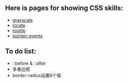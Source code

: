 ## Here is pages for showing CSS skills:
- [grayscale](https://github.com/nanzhangren/CSS-skills/tree/master/grayscale)
- [locate](https://github.com/nanzhangren/CSS-skills/tree/master/locate)
- [tooltip](https://github.com/nanzhangren/CSS-skills/tree/master/tooltip)
- [pointer-events](https://github.com/nanzhangren/CSS-skills/tree/master/pointer-events)

## To do list:
- ::before & ::after
- 多重边框
- border-radius设置8个值
